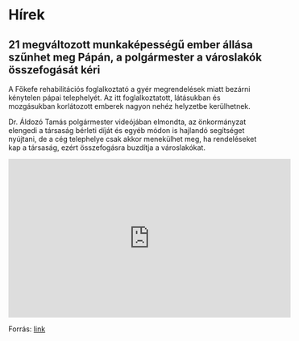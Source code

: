# Hírek

## 21 megváltozott munkaképességű ember állása szűnhet meg Pápán, a polgármester a városlakók összefogását kéri

A Főkefe rehabilitációs foglalkoztató a gyér megrendelések miatt bezárni kénytelen pápai telephelyét. Az itt foglalkoztatott, látásukban és mozgásukban korlátozott emberek nagyon nehéz helyzetbe kerülhetnek.

Dr. Áldozó Tamás polgármester videójában elmondta, az önkormányzat elengedi a társaság bérleti díját és egyéb módon is hajlandó segítséget nyújtani, de a cég telephelye csak akkor menekülhet meg, ha rendeléseket kap a társaság, ezért összefogásra buzdítja a városlakókat.

<iframe src="https://www.facebook.com/plugins/video.php?href=https%3A%2F%2Fwww.facebook.com%2Faldozotamaspapa%2Fvideos%2F655516405973350%2F&show_text=0&width=560" width="560" height="315" style="border:none;overflow:hidden" scrolling="no" frameborder="0" allowfullscreen="true" allow="autoplay; clipboard-write; encrypted-media; picture-in-picture; web-share" allowFullScreen="true"></iframe>

Forrás: [link](https://infopapa.hu/hirek/olvas/21-megvaltozott-munkakepessegu-ember-allasa-szunhet-meg-papan-a-polgarmester-a-varoslakok-osszefogasat-keri-2023-05-26-095730)